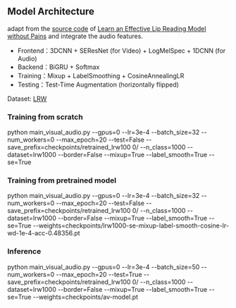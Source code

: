 ## Model Architecture

adapt from the [source code](https://github.com/VIPL-Audio-Visual-Speech-Understanding/learn-an-effective-lip-reading-model-without-pains) of [Learn an Effective Lip Reading Model without Pains](https://arxiv.org/pdf/2011.07557.pdf) and integrate the audio features.

- Frontend：3DCNN + SEResNet (for Video) + LogMelSpec + 1DCNN (for Audio)
- Backend：BiGRU + Softmax
- Training：Mixup + LabelSmoothing + CosineAnnealingLR
- Testing：Test-Time Augmentation (horizontally flipped)

Dataset: [LRW](https://www.robots.ox.ac.uk/~vgg/data/lip_reading/lrw1.html)

### Training from scratch

python main_visual_audio.py --gpus=0 --lr=3e-4 --batch_size=32 --num_workers=0 --max_epoch=20 --test=False --save_prefix=checkpoints/retrained_lrw100
0/ --n_class=1000 --dataset=lrw1000 --border=False --mixup=True --label_smooth=True --se=True 


### Training from pretrained model

python main_visual_audio.py --gpus=0 --lr=3e-4 --batch_size=32 --num_workers=0 --max_epoch=20 --test=False --save_prefix=checkpoints/retrained_lrw100
0/ --n_class=1000 --dataset=lrw1000 --border=False --mixup=True --label_smooth=True --se=True --weights=checkpoints/lrw1000-se-mixup-label-smooth-cosine-lr-wd-1e-4-acc-0.48356.pt


### Inference

python main_visual_audio.py --gpus=0 --lr=3e-4 --batch_size=50 --num_workers=0 --max_epoch=20 --test=True --save_prefix=checkpoints/retrained_lrw100
0/ --n_class=1000 --dataset=lrw1000 --border=False --mixup=True --label_smooth=True --se=True --weights=checkpoints/av-model.pt
